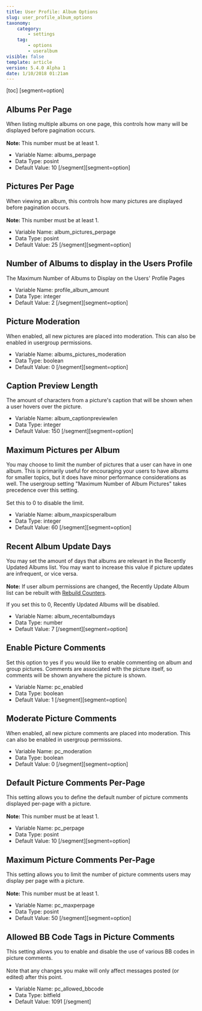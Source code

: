 ```yaml
---
title: User Profile: Album Options
slug: user_profile_album_options
taxonomy:
    category:
        - settings
    tag:
        - options
        - useralbum
visible: false
template: article
version: 5.4.0 Alpha 1
date: 1/10/2018 01:21am
---
```


[toc]
[segment=option]

## Albums Per Page
When listing multiple albums on one page, this controls how many will be displayed before pagination occurs.<br />
<br />
<b>Note: </b>This number must be at least 1.



- Variable Name: albums_perpage
- Data Type: posint
- Default Value: 10
[/segment][segment=option]

## Pictures Per Page
When viewing an album, this controls how many pictures are displayed before pagination occurs.<br />
<br />
<b>Note: </b>This number must be at least 1.



- Variable Name: album_pictures_perpage
- Data Type: posint
- Default Value: 25
[/segment][segment=option]

## Number of Albums to display in the Users Profile
The Maximum Number of Albums to Display on the Users' Profile Pages



- Variable Name: profile_album_amount
- Data Type: integer
- Default Value: 2
[/segment][segment=option]

## Picture Moderation
When enabled, all new pictures are placed into moderation. This can also be enabled in usergroup permissions.



- Variable Name: albums_pictures_moderation
- Data Type: boolean
- Default Value: 0
[/segment][segment=option]

## Caption Preview Length
The amount of characters from a picture's caption that will be shown when a user hovers over the picture.



- Variable Name: album_captionpreviewlen
- Data Type: integer
- Default Value: 150
[/segment][segment=option]

## Maximum Pictures per Album
You may choose to limit the number of pictures that a user can have in one album. This is primarily useful for encouraging your users to have albums for smaller topics, but it does have minor performance considerations as well. The usergroup setting "Maximum Number of Album Pictures" takes precedence over this setting.<br />
<br />
Set this to 0 to disable the limit.



- Variable Name: album_maxpicsperalbum
- Data Type: integer
- Default Value: 60
[/segment][segment=option]

## Recent Album Update Days
You may set the amount of days that albums are relevant in the Recently Updated Albums list.  You may want to increase this value if picture updates are infrequent, or vice versa.<br /><br /><strong>Note:</strong> If user album permissions are changed, the Recently Update Album list can be rebuilt with <a href="admincp/misc.php?do=chooser">Rebuild Counters</a>.

If you set this to 0, Recently Updated Albums will be disabled.



- Variable Name: album_recentalbumdays
- Data Type: number
- Default Value: 7
[/segment][segment=option]

## Enable Picture Comments
Set this option to yes if you would like to enable commenting on album and group pictures. Comments are associated with the picture itself, so comments will be shown anywhere the picture is shown.



- Variable Name: pc_enabled
- Data Type: boolean
- Default Value: 1
[/segment][segment=option]

## Moderate Picture Comments
When enabled, all new picture comments are placed into moderation. This can also be enabled in usergroup permissions.



- Variable Name: pc_moderation
- Data Type: boolean
- Default Value: 0
[/segment][segment=option]

## Default Picture Comments Per-Page
This setting allows you to define the default number of picture comments displayed per-page with a picture.<br />
<br />
<b>Note: </b>This number must be at least 1.



- Variable Name: pc_perpage
- Data Type: posint
- Default Value: 10
[/segment][segment=option]

## Maximum Picture Comments Per-Page
This setting allows you to limit the number of picture comments users may display per page with a picture.<br />
<br />
<b>Note: </b>This number must be at least 1.



- Variable Name: pc_maxperpage
- Data Type: posint
- Default Value: 50
[/segment][segment=option]

## Allowed BB Code Tags in Picture Comments
This setting allows you to enable and disable  the use of various BB codes in picture comments.<br />
<br />
Note that any changes you make will only affect messages posted (or edited) after this point.



- Variable Name: pc_allowed_bbcode
- Data Type: bitfield
- Default Value: 1091
[/segment]